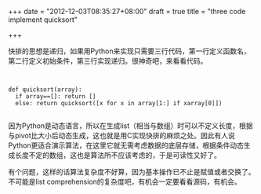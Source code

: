 +++
date = "2012-12-03T08:35:27+08:00"
draft = true
title = "three code implement quicksort"

+++



快排的思想是递归，如果用Python来实现只需要三行代码，第一行定义函数名，第二行定义初始条件，第三行实现递归。很神奇吧，来看看代码。

<pre><code>

def quicksort(array):
  if array==[]: return []
  else: return quicksort([x for x in array[1:] if x<array[0]]) + [array[0]] + quicksort([x for x in array[1:] if x>array[0]])

</code></pre>

因为Python是动态语言，所以在生成list（相当与数组）时可以不定义长度，根据与pivot比大小后动态生成，这也就是用C实现快排的麻烦之处。因此有人说Python更适合演示算法，在这里它就无需考虑数据的底层存储，根据条件动态生成长度不定的数组，这也是算法所不应该考虑的，于是可读性又好了。

有个问题，这样的话算法复杂度不好算，因为基本操作已不止是赋值或者交换了。不可能是list comprehension的复杂度吧，有机会一定要看看源码，有机会。